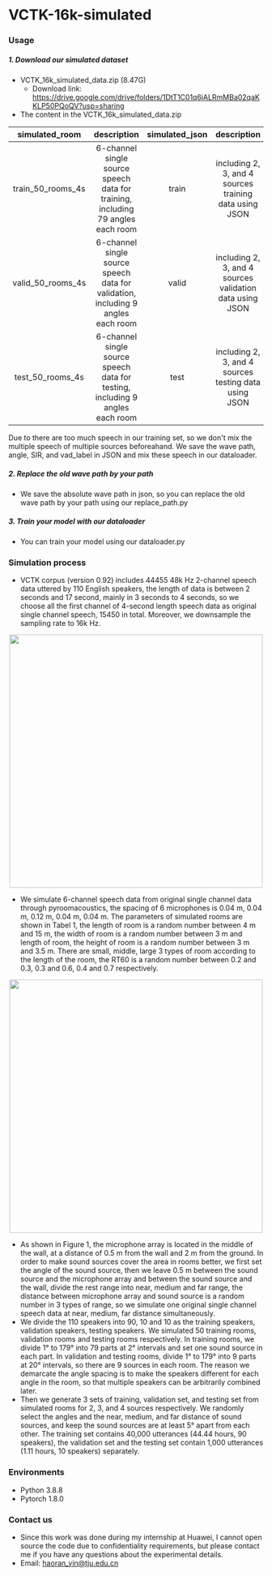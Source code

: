 # VCTK-16k-simulated

### Usage

##### 1. Download our simulated dataset 

- VCTK_16k_simulated_data.zip (8.47G)
  - Download link: https://drive.google.com/drive/folders/1DtT1C01q6jALRmMBa02qaKKLP50PQoQV?usp=sharing
- The content in the VCTK_16k_simulated_data.zip

|  simulated_room   |                         description                          | simulated_json |                       description                        |
| :---------------: | :----------------------------------------------------------: | :------------: | :------------------------------------------------------: |
| train_50_rooms_4s | 6-channel single source speech data for training, including 79 angles each room |     train      |  including 2, 3, and 4 sources training data using JSON  |
| valid_50_rooms_4s | 6-channel single source speech data for validation, including 9 angles each room |     valid      | including 2, 3, and 4 sources validation data using JSON |
| test_50_rooms_4s  | 6-channel single source speech data for testing, including 9 angles each room |      test      |  including 2, 3, and 4 sources testing data using JSON   |

Due to there are too much speech in our training set, so we don't mix the multiple speech of multiple sources beforeahand. We save the wave path, angle, SIR, and vad_label in JSON and mix these speech in our dataloader.

##### 2. Replace the old wave path by your path

- We save the absolute wave path in json, so you can replace the old wave path by your path using our replace_path.py

##### 3. Train your model with our dataloader

- You can train your model using our dataloader.py



### Simulation process

- VCTK corpus (version 0.92) includes 44455 48k Hz 2-channel speech data uttered by 110 English speakers, the length of data is between 2 seconds and 17 second, mainly in 3 seconds to 4 seconds, so we choose all the first channel of 4-second length speech data as original single channel speech, 15450 in total. Moreover, we downsample the sampling rate to 16k Hz.

<div align=center>
<img src="https://github.com/TJU-haoran/VCTK-16k-simulated/blob/main/Table1.png" width="500"/>
</div>

- We simulate 6-channel speech data from original single channel data through pyroomacoustics, the spacing of 6 microphones is 0.04 m, 0.04 m, 0.12 m, 0.04 m, 0.04 m. The parameters of simulated rooms are shown in Tabel 1, the length of room is a random number between 4 m and 15 m, the width of room is a random number between 3 m and length of room, the height of room is a random number between 3 m and 3.5 m. There are small, middle, large 3 types of room according to the length of the room, the RT60 is a random number between 0.2 and 0.3, 0.3 and 0.6, 0.4 and 0.7 respectively.

<div align=center>
<img src="https://github.com/TJU-haoran/VCTK-16k-simulated/blob/main/Figure1.png" width="500"/>
</div>

- As shown in Figure 1, the microphone array is located in the middle of the wall, at a distance of 0.5 m from the wall and 2 m from the ground. In order to make sound sources cover the area in rooms better, we first set the angle of the sound source, then we leave 0.5 m between the sound source and the microphone array and between the sound source and the wall, divide the rest range into near, medium and far range, the distance between microphone array and sound source is a random number in 3 types of range, so we simulate one original single channel speech data at near, medium, far distance simultaneously.
- We divide the 110 speakers into 90, 10 and 10 as the training speakers, validation speakers, testing speakers. We simulated 50 training rooms, validation rooms and testing rooms respectively. In training rooms, we divide 1° to 179° into 79 parts at 2° intervals and set one sound source in each part. In validation and testing rooms, divide 1° to 179° into 9 parts at 20° intervals, so there are 9 sources in each room. The reason we demarcate the angle spacing is to make the speakers different for each angle in the room, so that multiple speakers can be arbitrarily combined later.
- Then we generate 3 sets of training, validation set, and testing set from simulated rooms for 2, 3, and 4 sources respectively. We randomly select the angles and the near, medium, and far distance of sound sources, and keep the sound sources are at least 5° apart from each other. The training set contains 40,000 utterances (44.44 hours, 90 speakers), the validation set and the testing set contain 1,000 utterances (1.11 hours, 10 speakers) separately.

### Environments

- Python 3.8.8
- Pytorch 1.8.0

### Contact us

- Since this work was done during my internship at Huawei, I cannot open source the code due to confidentiality requirements, but please contact me if you have any questions about the experimental details.
- Email: haoran_yin@tju.edu.cn
